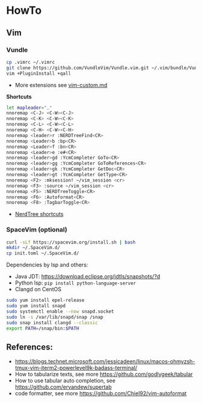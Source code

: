# HowTo

## Vim

### Vundle
```bash
cp .vimrc ~/.vimrc
git clone https://github.com/VundleVim/Vundle.vim.git ~/.vim/bundle/Vundle.vim
vim +PluginInstall +qall
```
* More extensions see [vim-custom.md](https://github.com/caesar0301/warp-drive/blob/master/dotfiles/vim-custom.md)

**Shortcuts**
```bash
let mapleader=","
nnoremap <C-J> <C-W><C-J>
nnoremap <C-K> <C-W><C-K>
nnoremap <C-L> <C-W><C-L>
nnoremap <C-H> <C-W><C-H>
nnoremap <leader>r :NERDTreeFind<CR>
nnoremap <Leader>b :bp<CR>
nnoremap <Leader>f :bn<CR>
nnoremap <Leader>e :e#<CR>
nnoremap <leader>gd :YcmCompleter GoTo<CR>
nnoremap <leader>gg :YcmCompleter GoToReferences<CR>
nnoremap <leader>gk :YcmCompleter GetDoc<CR>
nnoremap <leader>gt :YcmCompleter GetType<CR>
nnoremap <F2> :mksession! ~/vim_session <cr>
nnoremap <F3> :source ~/vim_session <cr>
nnoremap <F5> :NERDTreeToggle<CR>
nnoremap <F6> :Autoformat<CR>
nnoremap <F8> :TagbarToggle<CR>
```

* [NerdTree shortcuts](https://gist.github.com/ifels/e0a6d79ee60e113f4294)

### SpaceVim (optional)
```bash
curl -sLf https://spacevim.org/install.sh | bash
mkdir ~/.SpaceVim.d/
cp init.toml ~/.SpaceVim.d/
```

Dependencies by lsp and others:
* Java JDT: https://download.eclipse.org/jdtls/snapshots/?d
* Python lsp: `pip install python-language-server`
* Clangd on CentOS
```bash
sudo yum install epel-release
sudo yum install snapd
sudo systemctl enable --now snapd.socket
sudo ln -s /var/lib/snapd/snap /snap
sudo snap install clangd --classic
export PATH=/snap/bin:$PATH
```
## References:
* https://blogs.technet.microsoft.com/jessicadeen/linux/macos-ohmyzsh-tmux-vim-iterm2-powerlevel9k-badass-terminal/
* How to tabularize texts, see more https://github.com/godlygeek/tabular
* How to use tabular auto completion, see https://github.com/ervandew/supertab
* code formatter, see more https://github.com/Chiel92/vim-autoformat
